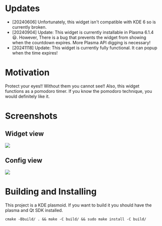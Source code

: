 # Updates

- [20240606] Unfortunately, this widget isn't compatible with KDE 6 so is currently broken. 
- [20240904] Update: This widget is currently installable in Plasma 6.1.4 😃. However, There is a bug that prevents the widget from showing when the countdown expires. More Plasma API digging is necessary!
- [20241118] Update: This widget is currently fully functional. It can popup when the time expires!

# Motivation

Protect your eyes!! Without them you cannot see!!
Also, this widget functions as a pomodoro timer. If you know the pomodoro technique, you would definitely like it.

# Screenshots

## Widget view
![](https://i.imgur.com/lxajTMz.png)

## Config view
![](https://i.imgur.com/97HP1ki.png)

# Building and Installing

This project is a KDE plasmoid. If you want to build it you should have the plasma and Qt SDK installed.
```
cmake -Bbuild/ . && make -C build/ && sudo make install -C build/
```
